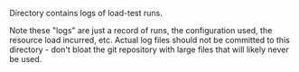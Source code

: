 Directory contains logs of load-test runs. 

Note these "logs" are just a record of runs, the configuration used, the 
resource load incurred, etc.  Actual log files should not be committed to this
directory - don't bloat the git repository with large files that will likely
never be used.